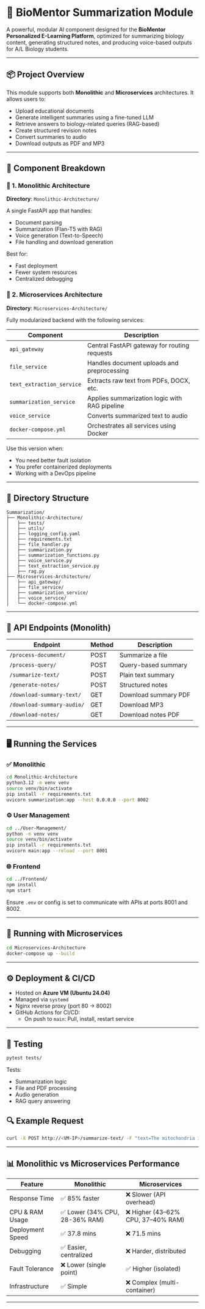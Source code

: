
# 🧠 BioMentor Summarization Module

A powerful, modular AI component designed for the **BioMentor Personalized E-Learning Platform**, optimized for summarizing biology content, generating structured notes, and producing voice-based outputs for A/L Biology students.

---

## 📦 Project Overview

This module supports both **Monolithic** and **Microservices** architectures. It allows users to:

- Upload educational documents
- Generate intelligent summaries using a fine-tuned LLM
- Retrieve answers to biology-related queries (RAG-based)
- Create structured revision notes
- Convert summaries to audio
- Download outputs as PDF and MP3

---

## 🧩 Component Breakdown

### 🔹 1. **Monolithic Architecture**

**Directory**: `Monolithic-Architecture/`

A single FastAPI app that handles:
- Document parsing
- Summarization (Flan-T5 with RAG)
- Voice generation (Text-to-Speech)
- File handling and download generation

Best for:
- Fast deployment
- Fewer system resources
- Centralized debugging

### 🔹 2. **Microservices Architecture**

**Directory**: `Microservices-Architecture/`

Fully modularized backend with the following services:

| Component               | Description |
|------------------------|-------------|
| `api_gateway`          | Central FastAPI gateway for routing requests |
| `file_service`         | Handles document uploads and preprocessing |
| `text_extraction_service` | Extracts raw text from PDFs, DOCX, etc. |
| `summarization_service` | Applies summarization logic with RAG pipeline |
| `voice_service`        | Converts summarized text to audio |
| `docker-compose.yml`   | Orchestrates all services using Docker |

Use this version when:
- You need better fault isolation
- You prefer containerized deployments
- Working with a DevOps pipeline

---

## 📁 Directory Structure

```
Summarization/
├── Monolithic-Architecture/
│   ├── tests/
│   ├── utils/
│   ├── logging_config.yaml
│   ├── requirements.txt
│   ├── file_handler.py
│   ├── summarization.py
│   ├── summarization_functions.py
│   ├── voice_service.py
│   ├── text_extraction_service.py
│   ├── rag.py
├── Microservices-Architecture/
│   ├── api_gateway/
│   ├── file_service/
│   ├── summarization_service/
│   ├── voice_service/
│   └── docker-compose.yml
```

---

## 🔌 API Endpoints (Monolith)

| Endpoint                    | Method | Description |
|----------------------------|--------|-------------|
| `/process-document/`       | POST   | Summarize a file |
| `/process-query/`          | POST   | Query-based summary |
| `/summarize-text/`         | POST   | Plain text summary |
| `/generate-notes/`         | POST   | Structured notes |
| `/download-summary-text/`  | GET    | Download summary PDF |
| `/download-summary-audio/` | GET    | Download MP3 |
| `/download-notes/`         | GET    | Download notes PDF |

---

## 🖥️ Running the Services

### ✅ Monolithic

```bash
cd Monolithic-Architecture
python3.12 -m venv venv
source venv/bin/activate
pip install -r requirements.txt
uvicorn summarization:app --host 0.0.0.0 --port 8002
```

### ⚙️ User Management

```bash
cd ../User-Management/
python -m venv venv
source venv/bin/activate
pip install -r requirements.txt
uvicorn main:app --reload --port 8001
```

### 🌐 Frontend

```bash
cd ../Frontend/
npm install
npm start
```

Ensure `.env` or config is set to communicate with APIs at ports 8001 and 8002.

---

## 🐳 Running with Microservices

```bash
cd Microservices-Architecture
docker-compose up --build
```

---

## ⚙️ Deployment & CI/CD

- Hosted on **Azure VM (Ubuntu 24.04)**
- Managed via `systemd`
- Nginx reverse proxy (port 80 → 8002)
- GitHub Actions for CI/CD:
  - On push to `main`: Pull, install, restart service

---

## 🧪 Testing

```bash
pytest tests/
```

Tests:
- Summarization logic
- File and PDF processing
- Audio generation
- RAG query answering

## 🔍 Example Request

```bash
curl -X POST http://<VM-IP>/summarize-text/ -F "text=The mitochondria is the powerhouse of the cell" -F "word_count=150"
```

---

## 📊 Monolithic vs Microservices Performance

| Feature              | Monolithic             | Microservices             |
|----------------------|------------------------|----------------------------|
| Response Time        | ✅ 85% faster           | ❌ Slower (API overhead)   |
| CPU & RAM Usage      | ✅ Lower (34% CPU, 28-36% RAM) | ❌ Higher (43–62% CPU, 37–40% RAM) |
| Deployment Speed     | ✅ 37.8 mins            | ❌ 71.5 mins               |
| Debugging            | ✅ Easier, centralized  | ❌ Harder, distributed     |
| Fault Tolerance      | ❌ Lower (single point) | ✅ Higher (isolated)       |
| Infrastructure       | ✅ Simple               | ❌ Complex (multi-container) |

---


